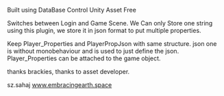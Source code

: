 ﻿Built using DataBase Control Unity Asset Free

Switches between Login and Game Scene. 
We Can only Store one string using this plugin, 
we store it in json format to put multiple properties.

Keep Player_Properties and PlayerPropJson with same structure. 
json one is without monobehaviour and is used to just define the json.
Player_Properties can be attached to the game object. 


thanks brackies, thanks to asset developer.

sz.sahaj
www.embracingearth.space